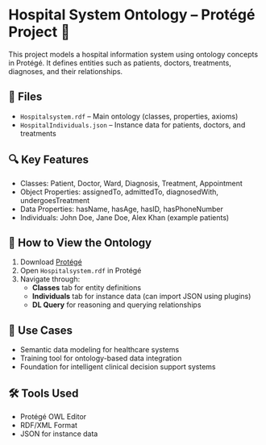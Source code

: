 # Hospital System Ontology – Protégé Project 🏥

This project models a hospital information system using ontology concepts in Protégé. It defines entities such as patients, doctors, treatments, diagnoses, and their relationships.

## 📄 Files

- `Hospitalsystem.rdf` – Main ontology (classes, properties, axioms)
- `HospitalIndividuals.json` – Instance data for patients, doctors, and treatments

## 🔍 Key Features

- Classes: Patient, Doctor, Ward, Diagnosis, Treatment, Appointment
- Object Properties: assignedTo, admittedTo, diagnosedWith, undergoesTreatment
- Data Properties: hasName, hasAge, hasID, hasPhoneNumber
- Individuals: John Doe, Jane Doe, Alex Khan (example patients)

## 🚀 How to View the Ontology

1. Download [Protégé](https://protege.stanford.edu/)
2. Open `Hospitalsystem.rdf` in Protégé
3. Navigate through:
   - **Classes** tab for entity definitions
   - **Individuals** tab for instance data (can import JSON using plugins)
   - **DL Query** for reasoning and querying relationships

## 🧠 Use Cases

- Semantic data modeling for healthcare systems
- Training tool for ontology-based data integration
- Foundation for intelligent clinical decision support systems

## 🛠️ Tools Used

- Protégé OWL Editor
- RDF/XML Format
- JSON for instance data
